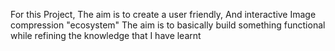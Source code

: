 For this Project, The aim is to create a user friendly,
And interactive Image compression "ecosystem"
The aim is to basically build something functional while
refining the knowledge that I have learnt